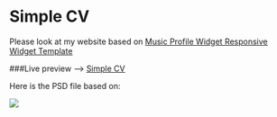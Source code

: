# Simple CV
Please look at my website based on [Music Profile Widget Responsive Widget Template](https://w3layouts.com/simple-cv-a-personal-category-bootstrap-responsive-web-template/)

###Live preview --> [Simple CV](https://1obanov.github.io/Simple-CV/)

Here is the PSD file based on:

![](https://github.com/1obanov/music-player/blob/master/images/music.jp)
